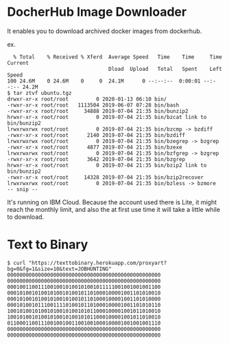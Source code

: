 # DocherHub Image Downloader

It enables you to download archived docker images from dockerhub. 

ex.

```
  % Total    % Received % Xferd  Average Speed   Time    Time     Time  Current
                                 Dload  Upload   Total   Spent    Left  Speed
100 24.6M    0 24.6M    0     0  24.1M      0 --:--:--  0:00:01 --:--:-- 24.2M
$ tar ztvf ubuntu.tgz
drwxr-xr-x root/root         0 2020-01-13 06:10 bin/
-rwxr-xr-x root/root   1113504 2019-06-07 07:28 bin/bash
-rwxr-xr-x root/root     34888 2019-07-04 21:35 bin/bunzip2
hrwxr-xr-x root/root         0 2019-07-04 21:35 bin/bzcat link to bin/bunzip2
lrwxrwxrwx root/root         0 2019-07-04 21:35 bin/bzcmp -> bzdiff
-rwxr-xr-x root/root      2140 2019-07-04 21:35 bin/bzdiff
lrwxrwxrwx root/root         0 2019-07-04 21:35 bin/bzegrep -> bzgrep
-rwxr-xr-x root/root      4877 2019-07-04 21:35 bin/bzexe
lrwxrwxrwx root/root         0 2019-07-04 21:35 bin/bzfgrep -> bzgrep
-rwxr-xr-x root/root      3642 2019-07-04 21:35 bin/bzgrep
hrwxr-xr-x root/root         0 2019-07-04 21:35 bin/bzip2 link to bin/bunzip2
-rwxr-xr-x root/root     14328 2019-07-04 21:35 bin/bzip2recover
lrwxrwxrwx root/root         0 2019-07-04 21:35 bin/bzless -> bzmore
-- snip --
```

It's running on IBM Cloud. Because the account used there is Lite, it might reach the monthly limit, and also the at first use time it will take a little while to download.

# Text to Binary

```
$ curl "https://texttobinary.herokuapp.com/proxyart?bg=0&fg=1&size=10&text=JOBHUNTING"
00000000000000000000000000000000000000000000000000
00000000000000000000000000000000000000000000000000
00010011001110010010100101001011111001001001001100
00010100101001010010100101101000100001001101010010
00010100101001010010100101101000100001001101010000
00010100101110011110100101101000100001001101010110
10010100101001010010100101011000100001001011010010
10010100101001010010100101011000100001001011010010
01100011001110010010011001001000100001001001001110
00000000000000000000000000000000000000000000000000
00000000000000000000000000000000000000000000000000
```

